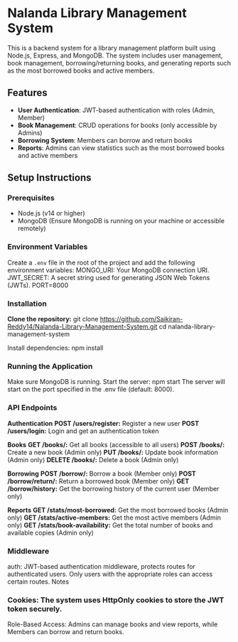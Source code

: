 # Nalanda Library Management System

This is a backend system for a library management platform built using Node.js, Express, and MongoDB. The system includes user management, book management, borrowing/returning books, and generating reports such as the most borrowed books and active members.

## Features

- **User Authentication**: JWT-based authentication with roles (Admin, Member)
- **Book Management**: CRUD operations for books (only accessible by Admins)
- **Borrowing System**: Members can borrow and return books
- **Reports**: Admins can view statistics such as the most borrowed books and active members

## Setup Instructions

### Prerequisites

- Node.js (v14 or higher)
- MongoDB (Ensure MongoDB is running on your machine or accessible remotely)

### Environment Variables
Create a `.env` file in the root of the project and add the following environment variables:
MONGO_URI: Your MongoDB connection URI.
JWT_SECRET: A secret string used for generating JSON Web Tokens (JWTs).
PORT=8000


### Installation

**Clone the repository:**
git clone https://github.com/Saikiran-Reddy14/Nalanda-Library-Management-System.git
cd nalanda-library-management-system

Install dependencies:
npm install

### Running the Application
Make sure MongoDB is running.
Start the server:
npm start
The server will start on the port specified in the .env file (default: 8000).


### API Endpoints

**Authentication**
**POST /users/register:** Register a new user
**POST /users/login:** Login and get an authentication token

**Books**
**GET /books/:** Get all books (accessible to all users)
**POST /books/:** Create a new book (Admin only)
**PUT /books/:** Update book information (Admin only)
**DELETE /books/:** Delete a book (Admin only)

**Borrowing**
**POST /borrow/:** Borrow a book (Member only)
**POST /borrow/return/:** Return a borrowed book (Member only)
**GET /borrow/history:** Get the borrowing history of the current user (Member only)

**Reports**
**GET /stats/most-borrowed:** Get the most borrowed books (Admin only)
**GET /stats/active-members:** Get the most active members (Admin only)
**GET /stats/book-availability:** Get the total number of books and available copies (Admin only)


### Middleware
auth: JWT-based authentication middleware, protects routes for authenticated users. Only users with the appropriate roles can access certain routes.
Notes

### Cookies: The system uses HttpOnly cookies to store the JWT token securely.
Role-Based Access: Admins can manage books and view reports, while Members can borrow and return books.

